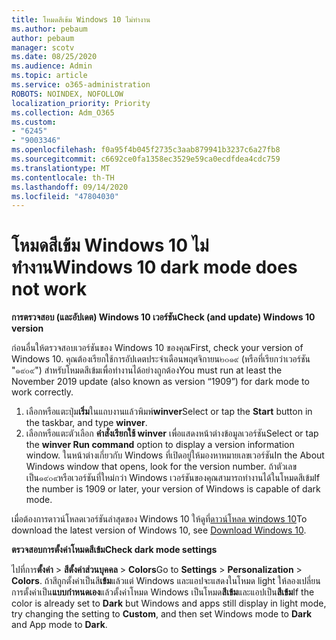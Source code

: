 ```yaml
---
title: โหมดสีเข้ม Windows 10 ไม่ทำงาน
ms.author: pebaum
author: pebaum
manager: scotv
ms.date: 08/25/2020
ms.audience: Admin
ms.topic: article
ms.service: o365-administration
ROBOTS: NOINDEX, NOFOLLOW
localization_priority: Priority
ms.collection: Adm_O365
ms.custom:
- "6245"
- "9003346"
ms.openlocfilehash: f0a95f4b045f2735c3aab879941b3237c6a27fb8
ms.sourcegitcommit: c6692ce0fa1358ec3529e59ca0ecdfdea4cdc759
ms.translationtype: MT
ms.contentlocale: th-TH
ms.lasthandoff: 09/14/2020
ms.locfileid: "47804030"
---
```

# <a name="windows-10-dark-mode-does-not-work"></a><span data-ttu-id="f68ea-102">โหมดสีเข้ม Windows 10 ไม่ทำงาน</span><span class="sxs-lookup"><span data-stu-id="f68ea-102">Windows 10 dark mode does not work</span></span>

<span data-ttu-id="f68ea-103">**การตรวจสอบ (และอัปเดต) Windows 10 เวอร์ชัน**</span><span class="sxs-lookup"><span data-stu-id="f68ea-103">**Check (and update) Windows 10 version**</span></span>

<span data-ttu-id="f68ea-104">ก่อนอื่นให้ตรวจสอบเวอร์ชันของ Windows 10 ของคุณ</span><span class="sxs-lookup"><span data-stu-id="f68ea-104">First, check your version of Windows 10.</span></span> <span data-ttu-id="f68ea-105">คุณต้องเรียกใช้การอัปเดตประจำเดือนพฤศจิกายน๒๐๑๙ (หรือที่เรียกว่าเวอร์ชัน "๑๙๐๙") สำหรับโหมดสีเข้มเพื่อทำงานได้อย่างถูกต้อง</span><span class="sxs-lookup"><span data-stu-id="f68ea-105">You must run at least the November 2019 update (also known as version “1909”) for dark mode to work correctly.</span></span>  

1. <span data-ttu-id="f68ea-106">เลือกหรือแตะปุ่ม**เริ่ม**ในแถบงานแล้วพิมพ์**winver**</span><span class="sxs-lookup"><span data-stu-id="f68ea-106">Select or tap the **Start** button in the taskbar, and type  **winver**.</span></span> 
2. <span data-ttu-id="f68ea-107">เลือกหรือแตะตัวเลือก **คำสั่งเรียกใช้ winver** เพื่อแสดงหน้าต่างข้อมูลเวอร์ชัน</span><span class="sxs-lookup"><span data-stu-id="f68ea-107">Select or tap the **winver Run command** option to display a version information window.</span></span>
    <span data-ttu-id="f68ea-108">ในหน้าต่างเกี่ยวกับ Windows ที่เปิดอยู่ให้มองหาหมายเลขเวอร์ชัน</span><span class="sxs-lookup"><span data-stu-id="f68ea-108">In the About Windows window that opens, look for the version number.</span></span> <span data-ttu-id="f68ea-109">ถ้าตัวเลขเป็น๑๙๐๙หรือเวอร์ชันที่ใหม่กว่า Windows เวอร์ชันของคุณสามารถทำงานได้ในโหมดสีเข้ม</span><span class="sxs-lookup"><span data-stu-id="f68ea-109">If the number is 1909 or later, your version of Windows is capable of dark mode.</span></span>

<span data-ttu-id="f68ea-110">เมื่อต้องการดาวน์โหลดเวอร์ชันล่าสุดของ Windows 10 ให้ดูที่[ดาวน์โหลด windows 10](https://www.microsoft.com/software-download/windows10)</span><span class="sxs-lookup"><span data-stu-id="f68ea-110">To download the latest version of Windows 10, see [Download Windows 10](https://www.microsoft.com/software-download/windows10).</span></span>

<span data-ttu-id="f68ea-111">**ตรวจสอบการตั้งค่าโหมดสีเข้ม**</span><span class="sxs-lookup"><span data-stu-id="f68ea-111">**Check dark mode settings**</span></span>

<span data-ttu-id="f68ea-112">ไปที่การ**ตั้งค่า**  >  **สีตั้งค่าส่วนบุคคล**  >  **Colors**</span><span class="sxs-lookup"><span data-stu-id="f68ea-112">Go to **Settings** > **Personalization** > **Colors**.</span></span> <span data-ttu-id="f68ea-113">ถ้าสีถูกตั้งค่าเป็นสี**เข้ม**แล้วแต่ Windows และแอปจะแสดงในโหมด light ให้ลองเปลี่ยนการตั้งค่าเป็น**แบบกำหนดเอง**แล้วตั้งค่าโหมด Windows เป็นโหมด**สีเข้ม**และแอปเป็น**สีเข้ม**</span><span class="sxs-lookup"><span data-stu-id="f68ea-113">If the color is already set to  **Dark** but Windows and apps still display in light mode, try changing the setting to  **Custom**, and then set Windows mode to **Dark** and App mode to **Dark**.</span></span>